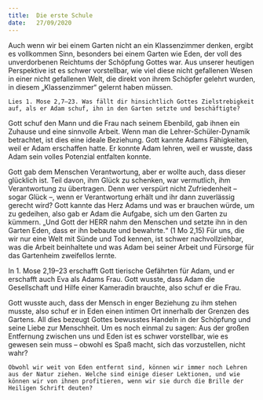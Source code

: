 ```yaml
---
title:  Die erste Schule
date:   27/09/2020
---
```


Auch wenn wir bei einem Garten nicht an ein Klassenzimmer denken, ergibt es vollkommen Sinn, besonders bei einem Garten wie Eden, der voll des unverdorbenen Reichtums der Schöpfung Gottes war. Aus unserer heutigen Perspektive ist es schwer vorstellbar, wie viel diese nicht gefallenen Wesen in einer nicht gefallenen Welt, die direkt von ihrem Schöpfer gelehrt wurden, in diesem „Klassenzimmer“ gelernt haben müssen.

`Lies 1. Mose 2,7–23. Was fällt dir hinsichtlich Gottes Zielstrebigkeit auf, als er Adam schuf, ihn in den Garten setzte und beschäftigte?`

Gott schuf den Mann und die Frau nach seinem Ebenbild, gab ihnen ein Zuhause und eine sinnvolle Arbeit. Wenn man die Lehrer-Schüler-Dynamik betrachtet, ist dies eine ideale Beziehung. Gott kannte Adams Fähigkeiten, weil er Adam erschaffen hatte. Er konnte Adam lehren, weil er wusste, dass Adam sein volles Potenzial entfalten konnte.

Gott gab dem Menschen Verantwortung, aber er wollte auch, dass dieser glücklich ist. Teil davon, ihm Glück zu schenken, war vermutlich, ihm Verantwortung zu übertragen. Denn wer verspürt nicht Zufriedenheit – sogar Glück –, wenn er Verantwortung erhält und ihr dann zuverlässig gerecht wird? Gott kannte das Herz Adams und was er brauchen würde, um zu gedeihen, also gab er Adam die Aufgabe, sich um den Garten zu kümmern. „Und Gott der HERR nahm den Menschen und setzte ihn in den Garten Eden, dass er ihn bebaute und bewahrte.“ (1 Mo 2,15) Für uns, die wir nur eine Welt mit Sünde und Tod kennen, ist schwer nachvollziehbar, was die Arbeit beinhaltete und was Adam bei seiner Arbeit und Fürsorge für das Gartenheim zweifellos lernte.

In 1. Mose 2,19–23 erschafft Gott tierische Gefährten für Adam, und er erschafft auch Eva als Adams Frau. Gott wusste, dass Adam die Gesellschaft und Hilfe einer Kameradin brauchte, also schuf er die Frau.

Gott wusste auch, dass der Mensch in enger Beziehung zu ihm stehen musste, also schuf er in Eden einen intimen Ort innerhalb der Grenzen des Gartens. All dies bezeugt Gottes bewusstes Handeln in der Schöpfung und seine Liebe zur Menschheit. Um es noch einmal zu sagen: Aus der großen Entfernung zwischen uns und Eden ist es schwer vorstellbar, wie es gewesen sein muss – obwohl es Spaß macht, sich das vorzustellen, nicht wahr?

`Obwohl wir weit von Eden entfernt sind, können wir immer noch Lehren aus der Natur ziehen. Welche sind einige dieser Lektionen, und wie können wir von ihnen profitieren, wenn wir sie durch die Brille der Heiligen Schrift deuten?`
